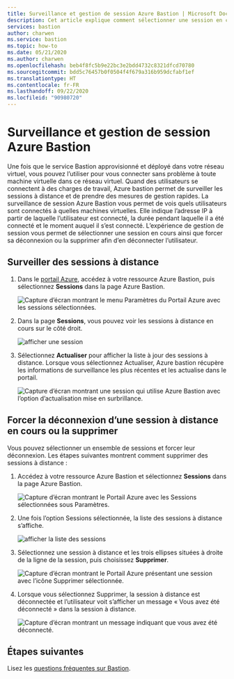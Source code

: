 ```yaml
---
title: Surveillance et gestion de session Azure Bastion | Microsoft Docs
description: Cet article explique comment sélectionner une session en cours et forcer sa déconnexion ou la supprimer.
services: bastion
author: charwen
ms.service: bastion
ms.topic: how-to
ms.date: 05/21/2020
ms.author: charwen
ms.openlocfilehash: beb4f8fc5b9e22bc3e2bdd4732c8321dfcd70780
ms.sourcegitcommit: bdd5c76457b0f0504f4f679a316b959dcfabf1ef
ms.translationtype: HT
ms.contentlocale: fr-FR
ms.lasthandoff: 09/22/2020
ms.locfileid: "90980720"
---
```

# <a name="session-monitoring-and-management-for-azure-bastion"></a>Surveillance et gestion de session Azure Bastion

Une fois que le service Bastion approvisionné et déployé dans votre réseau virtuel, vous pouvez l’utiliser pour vous connecter sans problème à toute machine virtuelle dans ce réseau virtuel. Quand des utilisateurs se connectent à des charges de travail, Azure bastion permet de surveiller les sessions à distance et de prendre des mesures de gestion rapides. La surveillance de session Azure Bastion vous permet de vois quels utilisateurs sont connectés à quelles machines virtuelles. Elle indique l’adresse IP à partir de laquelle l’utilisateur est connecté, la durée pendant laquelle il a été connecté et le moment auquel il s’est connecté. L’expérience de gestion de session vous permet de sélectionner une session en cours ainsi que forcer sa déconnexion ou la supprimer afin d’en déconnecter l’utilisateur.

## <a name="monitor-remote-sessions"></a><a name="monitor"></a>Surveiller des sessions à distance

1. Dans le [portail Azure](https://portal.azure.com), accédez à votre ressource Azure Bastion, puis sélectionnez **Sessions** dans la page Azure Bastion.

   ![Capture d’écran montrant le menu Paramètres du Portail Azure avec les sessions sélectionnées.](./media/session-monitoring/sessions.png)
2. Dans la page **Sessions**, vous pouvez voir les sessions à distance en cours sur le côté droit.

   ![afficher une session](./media/session-monitoring/view-session.png)
3. Sélectionnez **Actualiser** pour afficher la liste à jour des sessions à distance. Lorsque vous sélectionnez Actualiser, Azure bastion récupère les informations de surveillance les plus récentes et les actualise dans le portail.

   ![Capture d’écran montrant une session qui utilise Azure Bastion avec l’option d’actualisation mise en surbrillance.](./media/session-monitoring/refresh.png)


## <a name="delete-or-force-disconnect-an-ongoing-remote-session"></a><a name="view"></a>Forcer la déconnexion d’une session à distance en cours ou la supprimer

Vous pouvez sélectionner un ensemble de sessions et forcer leur déconnexion. Les étapes suivantes montrent comment supprimer des sessions à distance :

1. Accédez à votre ressource Azure Bastion et sélectionnez **Sessions** dans la page Azure Bastion.

   ![Capture d’écran montrant le Portail Azure avec les Sessions sélectionnées sous Paramètres.](./media/session-monitoring/navigate.png)
2. Une fois l’option Sessions sélectionnée, la liste des sessions à distance s’affiche.

   ![afficher la liste des sessions](./media/session-monitoring/list.png)
3. Sélectionnez une session à distance et les trois ellipses situées à droite de la ligne de la session, puis choisissez **Supprimer**.

   ![Capture d’écran montrant le Portail Azure présentant une session avec l’icône Supprimer sélectionnée.](./media/session-monitoring/delete.png)
4. Lorsque vous sélectionnez Supprimer, la session à distance est déconnectée et l’utilisateur voit s’afficher un message « Vous avez été déconnecté » dans la session à distance.

   ![Capture d’écran montrant un message indiquant que vous avez été déconnecté.](./media/session-monitoring/disconnect.png)

## <a name="next-steps"></a>Étapes suivantes

Lisez les [questions fréquentes sur Bastion](bastion-faq.md).
